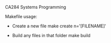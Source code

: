 CA284 Systems Programming 

Makefile usage:
- Create a new file
make create n='[FILENAME]'

- Build any files in that folder
make build
